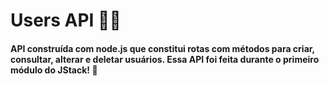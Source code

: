 # Users API 👩‍💼

#### API construída com node.js que constitui rotas com métodos para criar, consultar, alterar e deletar usuários. Essa API foi feita durante o primeiro módulo do JStack! 💚